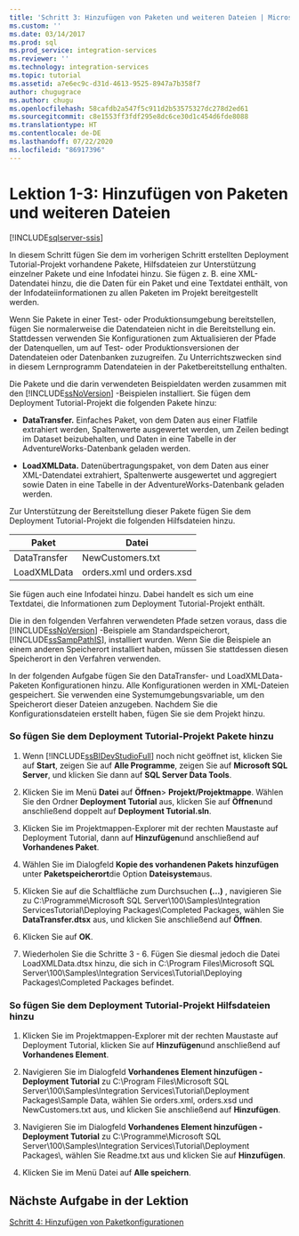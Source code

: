 ```yaml
---
title: 'Schritt 3: Hinzufügen von Paketen und weiteren Dateien | Microsoft-Dokumentation'
ms.custom: ''
ms.date: 03/14/2017
ms.prod: sql
ms.prod_service: integration-services
ms.reviewer: ''
ms.technology: integration-services
ms.topic: tutorial
ms.assetid: a7e6ec9c-d31d-4613-9525-8947a7b358f7
author: chugugrace
ms.author: chugu
ms.openlocfilehash: 58cafdb2a547f5c911d2b53575327dc278d2ed61
ms.sourcegitcommit: c8e1553ff3fdf295e8dc6ce30d1c454d6fde8088
ms.translationtype: HT
ms.contentlocale: de-DE
ms.lasthandoff: 07/22/2020
ms.locfileid: "86917396"
---
```

# <a name="lesson-1-3---adding-packages-and-other-files"></a>Lektion 1-3: Hinzufügen von Paketen und weiteren Dateien

[!INCLUDE[sqlserver-ssis](../includes/applies-to-version/sqlserver-ssis.md)]


In diesem Schritt fügen Sie dem im vorherigen Schritt erstellten Deployment Tutorial-Projekt vorhandene Pakete, Hilfsdateien zur Unterstützung einzelner Pakete und eine Infodatei hinzu. Sie fügen z. B. eine XML-Datendatei hinzu, die die Daten für ein Paket und eine Textdatei enthält, von der Infodateiinformationen zu allen Paketen im Projekt bereitgestellt werden.  
  
Wenn Sie Pakete in einer Test- oder Produktionsumgebung bereitstellen, fügen Sie normalerweise die Datendateien nicht in die Bereitstellung ein. Stattdessen verwenden Sie Konfigurationen zum Aktualisieren der Pfade der Datenquellen, um auf Test- oder Produktionsversionen der Datendateien oder Datenbanken zuzugreifen. Zu Unterrichtszwecken sind in diesem Lernprogramm Datendateien in der Paketbereitstellung enthalten.  
  
Die Pakete und die darin verwendeten Beispieldaten werden zusammen mit den [!INCLUDE[ssNoVersion](../includes/ssnoversion-md.md)] -Beispielen installiert. Sie fügen dem Deployment Tutorial-Projekt die folgenden Pakete hinzu:  
  
-   **DataTransfer.** Einfaches Paket, von dem Daten aus einer Flatfile extrahiert werden, Spaltenwerte ausgewertet werden, um Zeilen bedingt im Dataset beizubehalten, und Daten in eine Tabelle in der AdventureWorks-Datenbank geladen werden.  
  
-   **LoadXMLData.** Datenübertragungspaket, von dem Daten aus einer XML-Datendatei extrahiert, Spaltenwerte ausgewertet und aggregiert sowie Daten in eine Tabelle in der AdventureWorks-Datenbank geladen werden.  
  
Zur Unterstützung der Bereitstellung dieser Pakete fügen Sie dem Deployment Tutorial-Projekt die folgenden Hilfsdateien hinzu.  
  
|Paket|Datei|  
|-----------|--------|  
|DataTransfer|NewCustomers.txt|  
|LoadXMLData|orders.xml und orders.xsd|  
  
Sie fügen auch eine Infodatei hinzu. Dabei handelt es sich um eine Textdatei, die Informationen zum Deployment Tutorial-Projekt enthält.  
  
Die in den folgenden Verfahren verwendeten Pfade setzen voraus, dass die [!INCLUDE[ssNoVersion](../includes/ssnoversion-md.md)] -Beispiele am Standardspeicherort, [!INCLUDE[ssSampPathIS](../includes/sssamppathis-md.md)], installiert wurden. Wenn Sie die Beispiele an einem anderen Speicherort installiert haben, müssen Sie stattdessen diesen Speicherort in den Verfahren verwenden.  
  
In der folgenden Aufgabe fügen Sie den DataTransfer- und LoadXMLData-Paketen Konfigurationen hinzu. Alle Konfigurationen werden in XML-Dateien gespeichert. Sie verwenden eine Systemumgebungsvariable, um den Speicherort dieser Dateien anzugeben. Nachdem Sie die Konfigurationsdateien erstellt haben, fügen Sie sie dem Projekt hinzu.  
  
### <a name="to-add-packages-to-the-deployment-tutorial-project"></a>So fügen Sie dem Deployment Tutorial-Projekt Pakete hinzu  
  
1.  Wenn [!INCLUDE[ssBIDevStudioFull](../includes/ssbidevstudiofull-md.md)] noch nicht geöffnet ist, klicken Sie auf **Start**, zeigen Sie auf **Alle Programme**, zeigen Sie auf **Microsoft SQL Server**, und klicken Sie dann auf **SQL Server Data Tools**.  
  
2.  Klicken Sie im Menü **Datei** auf **Öffnen**&gt; **Projekt/Projektmappe**. Wählen Sie den Ordner **Deployment Tutorial** aus, klicken Sie auf **Öffnen**und anschließend doppelt auf **Deployment Tutorial.sln**.  
  
3.  Klicken Sie im Projektmappen-Explorer mit der rechten Maustaste auf Deployment Tutorial, dann auf **Hinzufügen**und anschließend auf **Vorhandenes Paket**.  
  
4.  Wählen Sie im Dialogfeld **Kopie des vorhandenen Pakets hinzufügen** unter **Paketspeicherort**die Option **Dateisystem**aus.  
  
5.  Klicken Sie auf die Schaltfläche zum Durchsuchen **(...)** , navigieren Sie zu C:\Programme\Microsoft SQL Server\100\Samples\Integration ServicesTutorial\Deploying Packages\Completed Packages, wählen Sie **DataTransfer.dtsx** aus, und klicken Sie anschließend auf **Öffnen**.  
  
6.  Klicken Sie auf **OK**.  
  
7.  Wiederholen Sie die Schritte 3 - 6. Fügen Sie diesmal jedoch die Datei LoadXMLData.dtsx hinzu, die sich in C:\Program Files\Microsoft SQL Server\100\Samples\Integration Services\Tutorial\Deploying Packages\Completed Packages befindet.  
  
### <a name="to-add-ancillary-files-to-the-deployment-tutorial-project"></a>So fügen Sie dem Deployment Tutorial-Projekt Hilfsdateien hinzu  
  
1.  Klicken Sie im Projektmappen-Explorer mit der rechten Maustaste auf Deployment Tutorial, klicken Sie auf **Hinzufügen**und anschließend auf **Vorhandenes Element**.  
  
2.  Navigieren Sie im Dialogfeld **Vorhandenes Element hinzufügen - Deployment Tutorial** zu C:\Program Files\Microsoft SQL Server\100\Samples\Integration Services\Tutorial\Deployment Packages\Sample Data, wählen Sie orders.xml, orders.xsd und NewCustomers.txt aus, und klicken Sie anschließend auf **Hinzufügen**.  
  
3.  Navigieren Sie im Dialogfeld **Vorhandenes Element hinzufügen - Deployment Tutorial** zu C:\Programme\Microsoft SQL Server\100\Samples\Integration Services\Tutorial\Deployment Packages\\, wählen Sie Readme.txt aus und klicken Sie auf **Hinzufügen**.  
  
4.  Klicken Sie im Menü Datei auf **Alle speichern**.  
  
## <a name="next-task-in-lesson"></a>Nächste Aufgabe in der Lektion  
[Schritt 4: Hinzufügen von Paketkonfigurationen](../integration-services/lesson-1-4-adding-package-configurations.md)  
  
  
  
